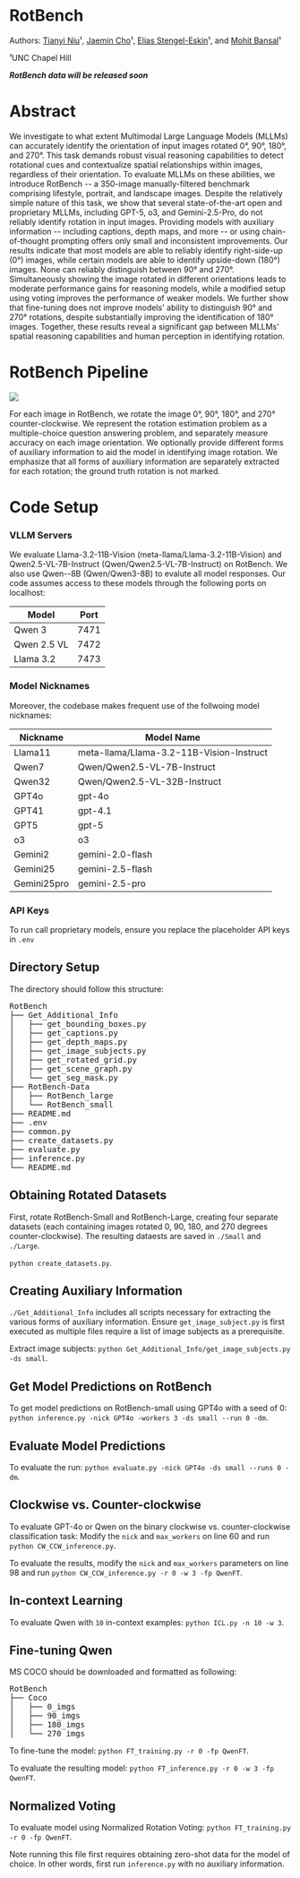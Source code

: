 # RotBench


Authors: [Tianyi Niu](https://www.linkedin.com/in/tianyi-niu/)¹, [Jaemin Cho](https://j-min.io/)¹, [Elias Stengel-Eskin](https://esteng.github.io)¹, and [Mohit Bansal](https://www.cs.unc.edu/~mbansal/)¹

¹UNC Chapel Hill <br>

***RotBench data will be released soon***

# Abstract
We investigate to what extent Multimodal Large Language Models (MLLMs) can accurately identify the orientation of input images rotated 0°, 90°, 180°, and 270°. This task demands robust visual reasoning capabilities to detect rotational cues and contextualize spatial relationships within images, regardless of their orientation. To evaluate MLLMs on these abilities, we introduce RotBench -- a 350-image manually-filtered benchmark comprising lifestyle, portrait, and landscape images. Despite the relatively simple nature of this task, we show that several state-of-the-art open and proprietary MLLMs, including GPT-5, o3, and Gemini-2.5-Pro, do not reliably identify rotation in input images. Providing models with auxiliary information -- including captions, depth maps, and more -- or using chain-of-thought prompting offers only small and inconsistent improvements. Our results indicate that most models are able to reliably identify right-side-up (0°) images, while certain models are able to identify upside-down (180°) images. None can reliably distinguish between 90° and 270°. Simultaneously showing the image rotated in different orientations leads to moderate performance gains for reasoning models, while a modified setup using voting improves the performance of weaker models. We further show that fine-tuning does not improve models' ability to distinguish 90° and 270° rotations, despite substantially improving the identification of 180° images. Together, these results reveal a significant gap between MLLMs' spatial reasoning capabilities and human perception in identifying rotation.

# RotBench Pipeline

<img src='./assets/imgrot_main_v2.png'>

For each image in RotBench, we rotate the image 0°, 90°, 180°, and 270° counter-clockwise. We represent the rotation estimation problem as a multiple-choice question answering problem, and separately measure accuracy on each image orientation. We optionally provide different forms of auxiliary information to aid the model in identifying image rotation. We emphasize that all forms of auxiliary information are separately extracted for each rotation; the ground truth rotation is not marked.

# Code Setup

### VLLM Servers

We evaluate Llama-3.2-11B-Vision (meta-llama/Llama-3.2-11B-Vision) and Qwen2.5-VL-7B-Instruct (Qwen/Qwen2.5-VL-7B-Instruct) on RotBench. We also use Qwen--8B (Qwen/Qwen3-8B) to evalute all model responses. Our code assumes access to these models through the following ports on localhost: 

| Model         | Port  |
|---------------|-------|
| Qwen 3        | 7471  |
| Qwen 2.5 VL   | 7472  |
| Llama 3.2     | 7473  |

### Model Nicknames

Moreover, the codebase makes frequent use of the follwoing model nicknames:

| Nickname      | Model Name                                       |
|---------------|--------------------------------------------------|
| Llama11       | meta-llama/Llama-3.2-11B-Vision-Instruct         |
| Qwen7         | Qwen/Qwen2.5-VL-7B-Instruct                      |
| Qwen32        | Qwen/Qwen2.5-VL-32B-Instruct                     |
| GPT4o         | gpt-4o                                           |
| GPT41         | gpt-4.1                                          |
| GPT5          | gpt-5                                            |
| o3            | o3                                               |
| Gemini2       | gemini-2.0-flash                                 |
| Gemini25      | gemini-2.5-flash                                 |
| Gemini25pro   | gemini-2.5-pro                                   |

### API Keys

To run call proprietary models, ensure you replace the placeholder API keys in `.env`

## Directory Setup 

The directory should follow this structure:

<pre>
RotBench
├── Get_Additional_Info
│   ├── get_bounding_boxes.py
│   ├── get_captions.py
│   ├── get_depth_maps.py
│   ├── get_image_subjects.py
│   ├── get_rotated_grid.py
│   ├── get_scene_graph.py
│   └── get_seg_mask.py
├── RotBench-Data
│   ├── RotBench_large
│   └── RotBench_small
├── README.md
├── .env
├── common.py
├── create_datasets.py
├── evaluate.py
├── inference.py
└── README.md
</pre>


## Obtaining Rotated Datasets

First, rotate RotBench-Small and RotBench-Large, creating four separate datasets (each containing images rotated 0, 90, 180, and 270 degrees counter-clockwise). The resulting dataests are saved in `./Small` and `./Large`.

`python create_datasets.py`.

## Creating Auxiliary Information

`./Get_Additional_Info` includes all scripts necessary for extracting the various forms of auxiliary information. Ensure `get_image_subject.py` is first executed as multiple files require a list of image subjects as a prerequisite. 

Extract image subjects: 
`python Get_Additional_Info/get_image_subjects.py -ds small`.


## Get Model Predictions on RotBench

To get model predictions on RotBench-small using GPT4o with a seed of 0: 
`python inference.py -nick GPT4o -workers 3 -ds small --run 0 -dm`.

## Evaluate Model Predictions
To evaluate the run: 
`python evaluate.py -nick GPT4o -ds small --runs 0 -dm`.

## Clockwise vs. Counter-clockwise

To evaluate GPT-4o or Qwen on the binary clockwise vs. counter-clockwise classification task: Modify the `nick` and `max_workers` on line 60 and run `python CW_CCW_inference.py`.

To evaluate the results, modify the `nick` and `max_workers` parameters on line 98 and run `python CW_CCW_inference.py -r 0 -w 3 -fp QwenFT`.


## In-context Learning

To evaluate Qwen with `10` in-context examples: 
`python ICL.py -n 10 -w 3`.


## Fine-tuning Qwen

MS COCO should be downloaded and formatted as following: 
<pre>
RotBench
├── Coco
│   ├── 0_imgs
│   ├── 90_imgs
│   ├── 180_imgs
│   └── 270_imgs
</pre>

To fine-tune the model: 
`python FT_training.py -r 0 -fp QwenFT`.

To evaluate the resulting model: 
`python FT_inference.py -r 0 -w 3 -fp QwenFT`.

## Normalized Voting 

To evaluate model using Normalized Rotation Voting: 
`python FT_training.py -r 0 -fp QwenFT`.

Note running this file first requires obtaining zero-shot data for the model of choice. In other words, first run `inference.py` with no auxiliary information.  
